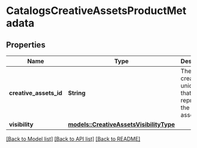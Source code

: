 # CatalogsCreativeAssetsProductMetadata

## Properties

Name | Type | Description | Notes
------------ | ------------- | ------------- | -------------
**creative_assets_id** | **String** | The user-created unique ID that represents the creative assets item. | 
**visibility** | [**models::CreativeAssetsVisibilityType**](CreativeAssetsVisibilityType.md) |  | 

[[Back to Model list]](../README.md#documentation-for-models) [[Back to API list]](../README.md#documentation-for-api-endpoints) [[Back to README]](../README.md)


